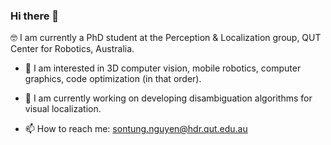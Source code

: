 ### Hi there 👋

<!--
**sontung/sontung** is a ✨ _special_ ✨ repository because its `README.md` (this file) appears on your GitHub profile.

Here are some ideas to get you started:

- 🔭 I’m currently working on ...
- 🌱 I’m currently learning ...
- 👯 I’m looking to collaborate on ...
- 🤔 I’m looking for help with ...
- 💬 Ask me about ...
- 📫 How to reach me: ...
- 😄 Pronouns: ...
- ⚡ Fun fact: ...
-->

:nerd_face: I am currently a PhD student at the Perception & Localization group, QUT Center for Robotics, Australia.

- 🤔 I am interested in 3D computer vision, mobile robotics, computer graphics, code optimization (in that order).

- 🔭 I am currently working on developing disambiguation algorithms for visual localization.

- 📫 How to reach me: sontung.nguyen@hdr.qut.edu.au
